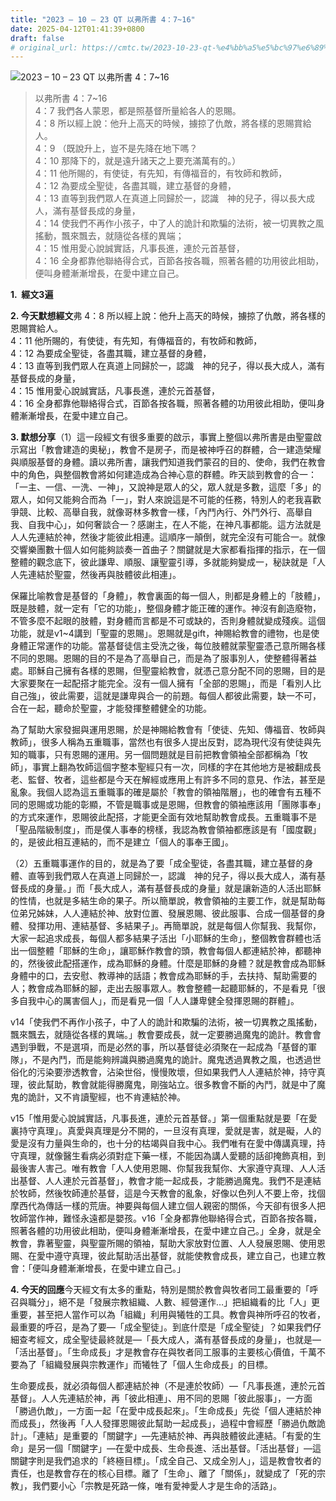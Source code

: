 ```yaml
---
title: "2023 – 10 – 23 QT 以弗所書 4：7~16"
date: 2025-04-12T01:41:39+0800
draft: false
# original_url: https://cmtc.tw/2023-10-23-qt-%e4%bb%a5%e5%bc%97%e6%89%80%e6%9b%b8-4%ef%bc%9a716
---
```


![2023 – 10 – 23 QT  以弗所書 4：7\~16](/images/qt.jpg  "2023 – 10 – 23 QT  以弗所書 4：7\~16")

> 以弗所書 4：7\~16  
> 4：7 我們各人蒙恩，都是照基督所量給各人的恩賜。  
> 4：8 所以經上說：他升上高天的時候，擄掠了仇敵，將各樣的恩賜賞給人。  
> 4：9 （既說升上，豈不是先降在地下嗎？  
> 4：10 那降下的，就是遠升諸天之上要充滿萬有的。）  
> 4：11 他所賜的，有使徒，有先知，有傳福音的，有牧師和教師，  
> 4：12 為要成全聖徒，各盡其職，建立基督的身體，  
> 4：13 直等到我們眾人在真道上同歸於一，認識　神的兒子，得以長大成人，滿有基督長成的身量，  
> 4：14 使我們不再作小孩子，中了人的詭計和欺騙的法術，被一切異教之風搖動，飄來飄去，就隨從各樣的異端；  
> 4：15 惟用愛心說誠實話，凡事長進，連於元首基督，  
> 4：16 全身都靠他聯絡得合式，百節各按各職，照著各體的功用彼此相助，便叫身體漸漸增長，在愛中建立自己。

**1.  經文3遍**

**2. 今天默想經文**弗 4：8 所以經上說：他升上高天的時候，擄掠了仇敵，將各樣的恩賜賞給人。  
4：11 他所賜的，有使徒，有先知，有傳福音的，有牧師和教師，  
4：12 為要成全聖徒，各盡其職，建立基督的身體，  
4：13 直等到我們眾人在真道上同歸於一，認識　神的兒子，得以長大成人，滿有基督長成的身量，  
4：15 惟用愛心說誠實話，凡事長進，連於元首基督，  
4：16 全身都靠他聯絡得合式，百節各按各職，照著各體的功用彼此相助，便叫身體漸漸增長，在愛中建立自己。

**3. 默想分享**（1）這一段經文有很多重要的啟示，事實上整個以弗所書是由聖靈啟示寫出「教會建造的奧秘」，教會不是房子，而是被神呼召的群體，合一建造榮耀與順服基督的身體。讀以弗所書，讓我們知道我們蒙召的目的、使命，我們在教會中的角色，與整個教會將如何建造成為合神心意的群體。昨天談到教會的合一：「一主、一信、一洗、一神」，又說神是眾人的父，眾人就是多數，這麼「多」的眾人，如何又能夠合而為「一」，對人來說這是不可能的任務，特別人的老我喜歡爭競、比較、高舉自我，就像哥林多教會一樣，「內鬥內行、外鬥外行、高舉自我、自我中心」，如何奢談合一？感謝主，在人不能，在神凡事都能。這方法就是人人先連結於神，然後才能彼此相連。這順序一顛倒，就完全沒有可能合一。就像交響樂團數十個人如何能夠談奏一首曲子？關鍵就是大家都看指揮的指示，在一個整體的觀念底下，彼此謙卑、順服、讓聖靈引導，多就能夠變成一，秘訣就是「人人先連結於聖靈，然後再與肢體彼此相連」。

保羅比喻教會是基督的「身體」，教會裏面的每一個人，則都是身體上的「肢體」，既是肢體，就一定有「它的功能」，整個身體才能正確的運作。神沒有創造廢物，不管多麼不起眼的肢體，對身體而言都是不可或缺的，否則身體就變成殘疾。這個功能，就是v1\~4講到「聖靈的恩賜」。恩賜就是gift，神賜給教會的禮物，也是使身體正常運作的功能。當基督徒信主受洗之後，每位肢體就蒙聖靈憑己意所賜各樣不同的恩賜。恩賜的目的不是為了高舉自己，而是為了服事別人，使整體得著益處。耶穌自己擁有各樣的恩賜，但聖靈給教會，就憑己意分配不同的恩賜，目的是大家要聚在一起配搭才能完全。沒有一個人擁有「全部的恩賜」，而是「看別人比自己強」，彼此需要，這就是謙卑與合一的前題。每個人都彼此需要，缺一不可，合在一起，聽命於聖靈，才能發揮整體健全的功能。

為了幫助大家發掘與運用恩賜，於是神賜給教會有「使徒、先知、傳福音、牧師與教師」，很多人稱為五重職事，當然也有很多人提出反對，認為現代沒有使徒與先知的職事，只有恩賜的運用。另一個問題就是目前把教會領袖全部都稱為「牧師」，事實上翻為牧師這個字整本聖經只有一次，同樣的字在其他地方是被翻成長老、監督、牧者，這些都是今天在解經或應用上有許多不同的意見、作法，甚至是亂象。我個人認為這五重職事的確是屬於「教會的領袖階層」，也的確會有五種不同的恩賜或功能的彰顯，不管是職事或是恩賜，但教會的領袖應該用「團隊事奉」的方式來運作，恩賜彼此配搭，才能更全面有效地幫助教會成長。五重職事不是「聖品階級制度」，而是僕人事奉的榜樣，我認為教會領袖都應該是有「國度觀」的，是彼此相互連結的，而不是建立「個人的事奉王國」。

（2）五重職事運作的目的，就是為了要「成全聖徒，各盡其職，建立基督的身體、直等到我們眾人在真道上同歸於一，認識　神的兒子，得以長大成人，滿有基督長成的身量。」而「長大成人，滿有基督長成的身量」就是讓新造的人活出耶穌的性情，也就是多結生命的果子。所以簡單說，教會領袖的主要工作，就是幫助每位弟兄姊妹，人人連結於神、放對位置、發展恩賜、彼此服事、合成一個基督的身體、發揮功用、連結基督、多結果子」。再簡單說，就是每個人你幫我、我幫你，大家一起追求成長，每個人都多結果子活出「小耶穌的生命」，整個教會群體也活出一個整體「耶穌的生命」，讓耶穌作教會的頭，教會每個人都連結於神，都聽神的，然後彼此配搭運作，成為耶穌的身體。什麼是耶穌的身體？就是教會成為耶穌身體中的口，去安慰、教導神的話語；教會成為耶穌的手，去扶持、幫助需要的人；教會成為耶穌的腳，走出去服事眾人。教會整體一起聽耶穌的，不是看見「很多自我中心的厲害個人」，而是看見一個「人人謙卑健全發揮恩賜的群體」。

v14「使我們不再作小孩子，中了人的詭計和欺騙的法術，被一切異教之風搖動，飄來飄去，就隨從各樣的異端。」教會要成長，就一定要勝過魔鬼的詭計。教會會遇到爭戰，不是選項，而是必然的事，所以基督徒必須聚在一起成為「基督的軍隊」，不是內鬥，而是能夠辨識與勝過魔鬼的詭計。魔鬼透過異教之風，也透過世俗化的污染要滲透教會，沾染世俗，慢慢敗壞，但如果我們人人連結於神，持守真理，彼此幫助，教會就能得勝魔鬼，剛強站立。很多教會不斷的內鬥，就是中了魔鬼的詭計，又不肯讀聖經，也不肯連結於神。

v15「惟用愛心說誠實話，凡事長進，連於元首基督。」第一個重點就是要「在愛裏持守真理」。真愛與真理是分不開的，一旦沒有真理，愛就是害，就是礙，人的愛是沒有力量與生命的，也十分的枯竭與自我中心。我們唯有在愛中傳講真理，持守真理，就像醫生看病必須對症下藥一樣，不能因為講人愛聽的話卻掩飾真相，到最後害人害己。唯有教會「人人使用恩賜、你幫我我幫你、大家遵守真理、人人活出基督、人人連於元首基督」，教會才能一起成長，才能勝過魔鬼。我們不是連結於牧師，然後牧師連於基督，這是今天教會的亂象，好像以色列人不要上帝，找個摩西代為傳話一樣的荒唐。神要與每個人建立個人親密的關係，今天卻有很多人把牧師當作神，難怪永遠都是嬰孩。v16「全身都靠他聯絡得合式，百節各按各職，照著各體的功用彼此相助，便叫身體漸漸增長，在愛中建立自己。」全身，就是全教會，靠著聖靈，與聖靈所賜的領袖，幫助大家放對位置、人人發展恩賜、使用恩賜、在愛中遵守真理，彼此幫助活出基督，就能使教會成長，建立自己，也建立教會：「便叫身體漸漸增長，在愛中建立自己。」

**4. 今天的回應**今天經文有太多的重點，特別是關於教會與牧者同工最重要的「呼召與職分」，絕不是「發展宗教組織、人數、經營運作…」把組織看的比「人」更重要，甚至把人當作可以為「組織」利用與犧牲的工具。教會與神所呼召的牧者，最重要的呼召，是為了要—「成全聖徒」。到底什麼是「成全聖徒」？如果我們仔細查考經文，成全聖徒最終就是—「長大成人，滿有基督長成的身量」，也就是—「活出基督」。「生命成長」才是教會存在與牧者同工服事的主要核心價值，千萬不要為了「組織發展與宗教運作」而犧牲了「個人生命成長」的目標。

生命要成長，就必須每個人都連結於神（不是連於牧師）—「凡事長進，連於元首基督」。人人先連結於神，再「彼此相連」、用不同的恩賜「彼此服事」，一方面「勝過仇敵」，一方面一起「在愛中成長起來」。「生命成長」先從「個人連結於神而成長」，然後再「人人發揮恩賜彼此幫助一起成長」，過程中會經歷「勝過仇敵詭計」。「連結」是重要的「關鍵字」—先連結於神、再與肢體彼此連結。「有愛的生命」是另一個「關鍵字」—在愛中成長、生命長進、活出基督。「活出基督」—這關鍵字則是我們追求的「終極目標」。「成全自己、又成全別人」，這是教會牧者的責任，也是教會存在的核心目標。離了「生命」、離了「關係」，就變成了「死的宗教」，我們要小心「宗教是死路一條，唯有愛神愛人才是生命的活路」。